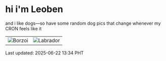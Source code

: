 # hi i'm Leoben

and i like dogs—so have some random dog pics that change whenever my CRON feels like it

|  |  |
|--------|----------|
| ![Borzoi](https://random-dog-vercel.vercel.app/api/random-borzoi?v=1750570441) | ![Labrador](https://random-dog-vercel.vercel.app/api/random-labrador?v=1750570441) |

Last updated: 2025-06-22 13:34 PHT
